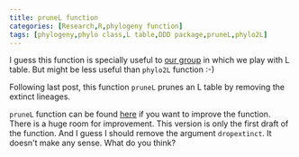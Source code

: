 ```yaml
---
title: pruneL function
categories: [Research,R,phylogeny function]
tags: [phylogeny,phylo class,L table,DDD package,pruneL,phylo2L]
---
```


I guess this function is specially useful to [our group](https://www.rug.nl/staff/r.s.etienne/) in which we play with L table. But might be less useful than `phylo2L` function :-)

Following last post, this function `pruneL` prunes an L table by removing the extinct lineages.

<!--more-->

`pruneL` function can be found [here](https://github.com/xl0418/Code/blob/f4dfd4acc15af6855572fb4659f396cea14bb83b/Pro2/R_p2/pruneL.R) if you want to improve the function. There is a huge room for improvement. This version is only the first draft of the function. And I guess I should remove the argument `dropextinct`. It doesn't make any sense. What do you think?